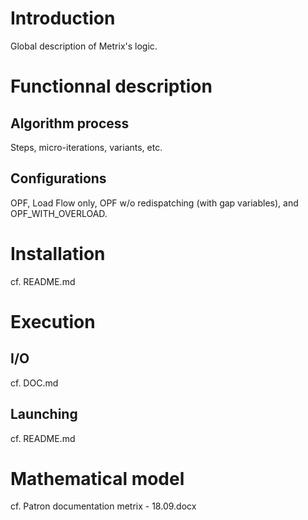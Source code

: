# Introduction

Global description of Metrix's logic.

# Functionnal description

## Algorithm process

Steps, micro-iterations, variants, etc.

## Configurations

OPF, Load Flow only, OPF w/o redispatching (with gap variables), and OPF_WITH_OVERLOAD.

# Installation

cf. README.md

# Execution

## I/O

cf. DOC.md

## Launching

cf. README.md

# Mathematical model

cf. Patron documentation metrix - 18.09.docx


